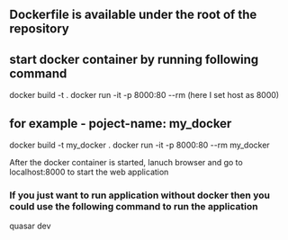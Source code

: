 ## Dockerfile is available under the root of the repository

## start docker container by running following command

docker build -t <project-name> .
docker run -it -p 8000:80 --rm <project-name>(here I set host as 8000)

## for example - poject-name: my_docker

docker build -t my_docker .
docker run -it -p 8000:80 --rm my_docker

After the docker container is started, lanuch browser and go to localhost:8000 to start the web application

### If you just want to run application without docker then you could use the following command to run the application

quasar dev
